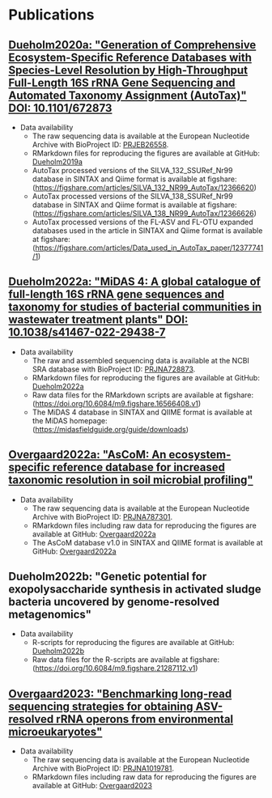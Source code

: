 # Publications

## [Dueholm2020a: "Generation of Comprehensive Ecosystem-Specific Reference Databases with Species-Level Resolution by High-Throughput Full-Length 16S rRNA Gene Sequencing and Automated Taxonomy Assignment (AutoTax)" DOI: 10.1101/672873](https://www.biorxiv.org/content/10.1101/672873v3)
* Data availability
  * The raw sequencing data is available at the European Nucleotide Archive with BioProject ID: [PRJEB26558](https://www.ebi.ac.uk/ena/browser/view/PRJEB26558).
  * RMarkdown files for reproducing the figures are available at GitHub: [Dueholm2019a](https://github.com/msdueholm/Publications/tree/master/Dueholm2019a)
  * AutoTax processed versions of the SILVA_132_SSURef_Nr99 database in SINTAX and Qiime format  is available at figshare: (https://figshare.com/articles/SILVA_132_NR99_AutoTax/12366620)
  * AutoTax processed versions of the SILVA_138_SSURef_Nr99 database in SINTAX and Qiime format is available at figshare: (https://figshare.com/articles/SILVA_138_NR99_AutoTax/12366626)
  * AutoTax processed versions of the FL-ASV and FL-OTU expanded databases used in the article in SINTAX and Qiime format is available at figshare: (https://figshare.com/articles/Data_used_in_AutoTax_paper/12377741/1)

## [Dueholm2022a: "MiDAS 4: A global catalogue of full-length 16S rRNA gene sequences and taxonomy for studies of bacterial communities in wastewater treatment plants" DOI: 10.1038/s41467-022-29438-7](https://www.nature.com/articles/s41467-022-29438-7)
* Data availability
  * The raw and assembled sequencing data is available at the NCBI SRA database with BioProject ID: [PRJNA728873](https://www.ncbi.nlm.nih.gov/bioproject/?term=PRJNA728873).
  * RMarkdown files for reproducing the figures are available at GitHub: [Dueholm2022a](https://github.com/msdueholm/Publications/tree/master/Dueholm2022a)
  * Raw data files for the RMarkdown scripts are available at figshare: (https://doi.org/10.6084/m9.figshare.16566408.v1)
  * The MiDAS 4 database in SINTAX and QIIME format is available at the MiDAS homepage: (https://midasfieldguide.org/guide/downloads)
 
## [Overgaard2022a: "AsCoM: An ecosystem-specific reference database for increased taxonomic resolution in soil microbial profiling"](https://github.com/msdueholm/Publications/tree/master/Overgaard2022a)
* Data availability
  * The raw sequencing data is available at the European Nucleotide Archive with BioProject ID: [PRJNA787301](https://www.ebi.ac.uk/ena/browser/view/PRJNA787301).
  * RMarkdown files including raw data for reproducing the figures are available at GitHub: [Overgaard2022a](https://github.com/msdueholm/Publications/tree/master/Overgaard2022a/RMarkdown)
  * The AsCoM database v1.0 in SINTAX and QIIME format is available at GitHub: [Overgaard2022a](https://github.com/msdueholm/Publications/tree/master/Overgaard2022a/AsCoM)

## Dueholm2022b: "Genetic potential for exopolysaccharide synthesis in activated sludge bacteria uncovered by genome-resolved metagenomics"
* Data availability
  * R-scripts for reproducing the figures are available at GitHub: [Dueholm2022b](https://github.com/msdueholm/Publications/tree/master/Dueholm2022b)
  * Raw data files for the R-scripts are available at figshare: (https://doi.org/10.6084/m9.figshare.21287112.v1)

## [Overgaard2023: "Benchmarking long-read sequencing strategies for obtaining ASV-resolved rRNA operons from environmental microeukaryotes"](https://github.com/msdueholm/Publications/tree/master/Overgaard2023)
* Data availability
  * The raw sequencing data is available at the European Nucleotide Archive with BioProject ID: [PRJNA1019781](https://www.ebi.ac.uk/ena/browser/view/PRJNA1019781).
  * RMarkdown files including raw data for reproducing the figures are available at GitHub: [Overgaard2023](https://github.com/msdueholm/Publications/tree/master/Overgaard2023)
